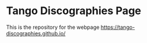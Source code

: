 # Tango Discographies Page

This is the repository for the webpage https://tango-discographies.github.io/
